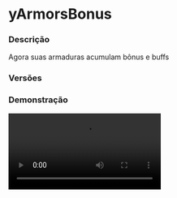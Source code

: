 # yArmorsBonus
<secondary-label ref="utility"/>

### Descrição
Agora suas armaduras acumulam bônus e buffs

### Versões
<secondary-label ref="1.8"/>
<secondary-label ref="1.9"/>
<secondary-label ref="1.10"/>
<secondary-label ref="1.11"/>
<secondary-label ref="1.12"/>
<secondary-label ref="1.13"/>
<secondary-label ref="1.14"/>
<secondary-label ref="1.15"/>
<secondary-label ref="1.16"/>
<secondary-label ref="1.17"/>
<secondary-label ref="1.18"/>
<secondary-label ref="1.19"/>
<secondary-label ref="1.20"/>
<secondary-label ref="1.21"/>

### Demonstração
<video src="https://i.imgur.com/KglCnFT.png"/>


<chapter title="Comandos" id="commands" collapsible="true">
<code-block lang="plain text">/armors&nbsp;- Envia a mensagem de ajuda
/armors help&nbsp;- Envia a mensagem de ajuda
/armors givepet&nbsp;- Dá armaduras para um jogador
/armors&nbsp;reload&nbsp;- Recarrega as configurações</code-block>
</chapter>

<chapter title="Permissões" id="permissions" collapsible="true">
<code-block lang="plain text">yarmorsbonus.use - Permissão para o /armors
yarmorsbonus.give - Permissão para o /armors givepet
yarmorsbonus.admin.reload - Permissão para o /armors reload</code-block>
</chapter>

## Configuração
<primary-label ref="config"/>
Confira os arquivos de configuração deste plugin e revise os detalhes para garantir uma implementação correta.

<chapter title="Arquivos de Configuração" collapsible="true">
<chapter title="Estrutura do diretório" collapsible="false">
<code-block lang="plain text" ignore-vars="true">
Estrutura do diretório:
└── yArmorsBonus/
    ├── armors/
    │    └── basic_helmet.yml
    ├── commands.yml
    ├── config.yml
    ├── messages.yml
    └── plugin.yml
</code-block>
</chapter>

<chapter title="armors" collapsible="true">
<chapter title="basic_helmet.yml" collapsible="true">
<code-block lang="yaml" ignore-vars="true">
<![CDATA[
# Nome do PET
display-name: '&aCapacete Básico'

# Identificar esse item como "capacete"
# necessário para a opção de equipar ao clicar com botão direito da config.yml
identify-as-helmet: true

# Placeholders disponíveis
# {bonus_spawners}
# {bonus_machines}
# {bonus_mines}
# {bonus_storage}
# {bonus_farm}
# {bonus_forest}
# {bonus_sell}
# {bonus_fish}
# {bonus_almas}
# {discount_spawners}
# {discount_machines}
item:
  material: 'DIAMOND_HELMET'
  name: '&aCapacete Básico'
  lore:
    - '&7Este capacete garante buffs'
    - '&7nos &fspawners&7.'
    - ''
    - '&6Informações'
    - ' &fBônus &6(spawners)&f: &7{bonus_spawners}%'
    - ' &fDesconto &6(spawners)&f: &7{discount_spawners}%'
    - ''

buffs:
  # Lista de efeitos que o jogador irá ter
  # effect:level
  effect-list: [ 'INCREASE_DAMAGE:1', 'SPEED:1' ]
  # Mundos que o jogador irá ter fly
  fly-worlds: [ 'PlotWorld' ]

# Bônus de Venda de drops de Spawners -> ySpawners
bonus-spawners: 10.0

# Bônus de Venda de drops de Máquinas -> yMaquinas e yMaquinasVirtuais
bonus-machines: 0.0

# Bônus de Venda na mina -> yMinas e yMinasPackets
bonus-mines: 0.0

# Bônus de Venda no armazém -> yArmazem
bonus-storage: 0.0

# Bônus de Venda nas plantas -> yCampo e yPlantacoes
bonus-farm: 0.0

# Bônus de Venda na floresta -> yFloresta
bonus-forest: 0.0

# Bônus de Venda -> yVender
bonus-sell: 0.0

# Bônus de Venda na pesca -> yPesca
bonus-fish: 0.0

# Bônus de Almas -> yAlmas
bonus-almas: 0.0

# Desconto na compra de spawners -> ySpawnersShop
discount-spawners: 5.0

# Desconto na compra de máquinas -> yMaquinas e yMaquinasVirtuais
discount-machines: 0.0
]]>
</code-block>
</chapter>

</chapter>

<chapter title="commands.yml" collapsible="true">
<code-block lang="yaml" ignore-vars="true">
<![CDATA[
#     ___                                          _
#    / __\___  _ __ ___  _ __ ___   __ _ _ __   __| |___
#   / /  / _ \| '_ ` _ \| '_ ` _ \ / _` | '_ \ / _` / __|
#  / /__| (_) | | | | | | | | | | | (_| | | | | (_| \__ \
#  \____/\___/|_| |_| |_|_| |_| |_|\__,_|_| |_|\__,_|___/
#
# Lista de comandos do plugin.

# Utilize "comando|comando" para criar aliases.
# Por exemplo: "gm|gamemode"
# Você pode criar quantas aliases quiser.
commands:
  armorsbonus: 'armors|armor|armadura|armaduras'
]]>
</code-block>
</chapter>

<chapter title="config.yml" collapsible="true">
<code-block lang="yaml" ignore-vars="true">
<![CDATA[
#           _                                  ____
#  _   _   / \   _ __ _ __ ___   ___  _ __ ___| __ )  ___  _ __  _   _ ___
# | | | | / _ \ | '__| '_ ` _ \ / _ \| '__/ __|  _ \ / _ \| '_ \| | | / __|
# | |_| |/ ___ \| |  | | | | | | (_) | |  \__ \ |_) | (_) | | | | |_| \__ \
#  \__, /_/   \_\_|  |_| |_| |_|\___/|_|  |___/____/ \___/|_| |_|\__,_|___/
#  |___/
# Discord: discord.ystoreplugins.com.br
# Site: ystoreplugins.com.br
#

# Sistemas gerais
general:
  # Permitir equipar como capacete ao clicar com botão direito
  equip-helmet: true
]]>
</code-block>
</chapter>

<chapter title="messages.yml" collapsible="true">
<code-block lang="yaml" ignore-vars="true">
<![CDATA[
#
#    /\/\   ___  ___ ___  __ _  __ _  ___  ___
#   /    \ / _ \/ __/ __|/ _` |/ _` |/ _ \/ __|
#  / /\/\ \  __/\__ \__ \ (_| | (_| |  __/\__ \
#  \/    \/\___||___/___/\__,_|\__, |\___||___/
#                              |___/
#
# Plugin messages

chat:
  syntax: '&cUse: /{command} {syntax}'
  target: '&cJogador {player} não encontrado.'
  number: '&cO argumento não é um número.'
  permission: '&cVocê não tem permissão para fazer isto.'
  console: '&cApenas jogadores in-game podem realizar esta ação.'
  cancelled: '&cVocê cancelou a ação.'
  reload: '&aConfigurações recarregadas com sucesso.'
  inv-full: '&cO seu inventário está cheio.'
  help: |

    &aArmors-Bonus comandos:

    &a> /armors give <player> <armor>
    &a> /armors reload

  armor-give: '&aVocê deu &71x {armor}&a para o jogador &7{player}&a.'
  armor-received: '&aVocê recebeu &71x {armor}&a.'
  armor-list: |
    &cArmadura não encontrada.
    &cArmaduras disponíveis: &f{list}
]]>
</code-block>
</chapter>

<chapter title="plugin.yml" collapsible="true">
<code-block lang="yaml" ignore-vars="true">
<![CDATA[
name: yArmorsBonus
version: '${project.version}'
main: com.ystoreplugins.yarmorsbonus.Main
depend: [ yPlugins ]
authors: [ yChusy ]
api-version: 1.13

]]>
</code-block>
</chapter>

</chapter>
<chapter title="Arquivos de Configuração" collapsible="true">
<chapter title="Estrutura do diretório" collapsible="false">
<code-block lang="plain text" ignore-vars="true">
Estrutura do diretório:
└── yArmorsBonus/
    ├── armors/
    │    └── basic_helmet.yml
    ├── commands.yml
    ├── config.yml
    ├── messages.yml
    └── plugin.yml
</code-block>
</chapter>

<chapter title="armors" collapsible="true">
<chapter title="basic_helmet.yml" collapsible="true">
<code-block lang="yaml" ignore-vars="true">
<![CDATA[
# Nome do PET
display-name: '&aCapacete Básico'

# Placeholders disponíveis
# {bonus_spawners}
# {bonus_machines}
# {bonus_mines}
# {bonus_storage}
# {bonus_farm}
# {bonus_forest}
# {bonus_sell}
# {bonus_fish}
# {bonus_almas}
# {discount_spawners}
# {discount_machines}
item:
  material: 'DIAMOND_HELMET'
  name: '&aCapacete Básico'
  lore:
    - '&7Este capacete garante buffs'
    - '&7nos &fspawners&7.'
    - ''
    - '&6Informações'
    - ' &fBônus &6(spawners)&f: &7{bonus_spawners}%'
    - ' &fDesconto &6(spawners)&f: &7{discount_spawners}%'
    - ''

buffs:
  # Lista de efeitos que o jogador irá ter
  # effect:level
  effect-list: [ 'INCREASE_DAMAGE:1', 'SPEED:1' ]
  # Mundos que o jogador irá ter fly
  fly-worlds: [ 'PlotWorld' ]

# Bônus de Venda de drops de Spawners -> ySpawners
bonus-spawners: 10.0

# Bônus de Venda de drops de Máquinas -> yMaquinas e yMaquinasVirtuais
bonus-machines: 0.0

# Bônus de Venda na mina -> yMinas e yMinasPackets
bonus-mines: 0.0

# Bônus de Venda no armazém -> yArmazem
bonus-storage: 0.0

# Bônus de Venda nas plantas -> yCampo e yPlantacoes
bonus-farm: 0.0

# Bônus de Venda na floresta -> yFloresta
bonus-forest: 0.0

# Bônus de Venda -> yVender
bonus-sell: 0.0

# Bônus de Venda na pesca -> yPesca
bonus-fish: 0.0

# Bônus de Almas -> yAlmas
bonus-almas: 0.0

# Desconto na compra de spawners -> ySpawnersShop
discount-spawners: 5.0

# Desconto na compra de máquinas -> yMaquinas e yMaquinasVirtuais
discount-machines: 0.0
]]>
</code-block>
</chapter>

</chapter>

<chapter title="commands.yml" collapsible="true">
<code-block lang="yaml" ignore-vars="true">
<![CDATA[
#     ___                                          _
#    / __\___  _ __ ___  _ __ ___   __ _ _ __   __| |___
#   / /  / _ \| '_ ` _ \| '_ ` _ \ / _` | '_ \ / _` / __|
#  / /__| (_) | | | | | | | | | | | (_| | | | | (_| \__ \
#  \____/\___/|_| |_| |_|_| |_| |_|\__,_|_| |_|\__,_|___/
#
# Lista de comandos do plugin.

# Utilize "comando|comando" para criar aliases.
# Por exemplo: "gm|gamemode"
# Você pode criar quantas aliases quiser.
commands:
  armorsbonus: 'armors|armor|armadura|armaduras'
]]>
</code-block>
</chapter>

<chapter title="config.yml" collapsible="true">
<code-block lang="yaml" ignore-vars="true">
<![CDATA[
#           _                                  ____
#  _   _   / \   _ __ _ __ ___   ___  _ __ ___| __ )  ___  _ __  _   _ ___
# | | | | / _ \ | '__| '_ ` _ \ / _ \| '__/ __|  _ \ / _ \| '_ \| | | / __|
# | |_| |/ ___ \| |  | | | | | | (_) | |  \__ \ |_) | (_) | | | | |_| \__ \
#  \__, /_/   \_\_|  |_| |_| |_|\___/|_|  |___/____/ \___/|_| |_|\__,_|___/
#  |___/
# Discord: discord.ystoreplugins.com.br
# Site: ystoreplugins.com.br
#

]]>
</code-block>
</chapter>

<chapter title="messages.yml" collapsible="true">
<code-block lang="yaml" ignore-vars="true">
<![CDATA[
#
#    /\/\   ___  ___ ___  __ _  __ _  ___  ___
#   /    \ / _ \/ __/ __|/ _` |/ _` |/ _ \/ __|
#  / /\/\ \  __/\__ \__ \ (_| | (_| |  __/\__ \
#  \/    \/\___||___/___/\__,_|\__, |\___||___/
#                              |___/
#
# Plugin messages

chat:
  syntax: '&cUse: /{command} {syntax}'
  target: '&cJogador {player} não encontrado.'
  number: '&cO argumento não é um número.'
  permission: '&cVocê não tem permissão para fazer isto.'
  console: '&cApenas jogadores in-game podem realizar esta ação.'
  cancelled: '&cVocê cancelou a ação.'
  reload: '&aConfigurações recarregadas com sucesso.'
  inv-full: '&cO seu inventário está cheio.'
  help: |

    &aArmors-Bonus comandos:

    &a> /armors give <player> <armor>
    &a> /armors reload

  armor-give: '&aVocê deu &71x {armor}&a para o jogador &7{player}&a.'
  armor-received: '&aVocê recebeu &71x {armor}&a.'
  armor-list: |
    &cArmadura não encontrada.
    &cArmaduras disponíveis: &f{list}
]]>
</code-block>
</chapter>

<chapter title="plugin.yml" collapsible="true">
<code-block lang="yaml" ignore-vars="true">
<![CDATA[
name: yArmorsBonus
version: '${project.version}'
main: com.ystoreplugins.yarmorsbonus.Main
depend: [ yPlugins ]
authors: [ yChusy ]
api-version: 1.13

]]>
</code-block>
</chapter>

</chapter>


## Erros comuns
<primary-label ref="errors"/>

Antes de configurar o plugin, revise os pontos listados aqui para evitar problemas frequentes durante a configuração.

<seealso style="cards">
    <category ref="wrs">
        <a href="yplugins.md"></a>        <a href="https://ystoreplugins.com.br/plugins/detalhes/157-yArmorsBonus">Site do plugin yArmorsBonus</a>
    </category>
</seealso>
